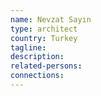 ```yaml
---
name: Nevzat Sayın
type: architect
country: Turkey
tagline:
description:
related-persons:
connections:
---
```

